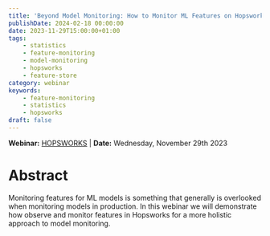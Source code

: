 ```yaml
---
title: 'Beyond Model Monitoring: How to Monitor ML Features on Hopsworks'
publishDate: 2024-02-18 00:00:00
date: 2023-11-29T15:00:00+01:00
tags:
    - statistics
    - feature-monitoring
    - model-monitoring
    - hopsworks
    - feature-store
category: webinar
keywords:
    - feature-monitoring
    - statistics
    - hopsworks
draft: false
---
```


**Webinar:** [HOPSWORKS](https://www.hopsworks.ai/events/beyond-model-monitoring-how-to-monitor-ml-features-on-hopsworks) | **Date:**  Wednesday, November 29th 2023

# Abstract

Monitoring features for ML models is something that generally is overlooked when monitoring models in production. In this webinar we will demonstrate how observe and monitor features in Hopsworks for a more holistic approach to model monitoring.
